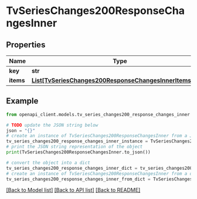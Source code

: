 # TvSeriesChanges200ResponseChangesInner


## Properties

Name | Type | Description | Notes
------------ | ------------- | ------------- | -------------
**key** | **str** |  | [optional] 
**items** | [**List[TvSeriesChanges200ResponseChangesInnerItemsInner]**](TvSeriesChanges200ResponseChangesInnerItemsInner.md) |  | [optional] 

## Example

```python
from openapi_client.models.tv_series_changes200_response_changes_inner import TvSeriesChanges200ResponseChangesInner

# TODO update the JSON string below
json = "{}"
# create an instance of TvSeriesChanges200ResponseChangesInner from a JSON string
tv_series_changes200_response_changes_inner_instance = TvSeriesChanges200ResponseChangesInner.from_json(json)
# print the JSON string representation of the object
print(TvSeriesChanges200ResponseChangesInner.to_json())

# convert the object into a dict
tv_series_changes200_response_changes_inner_dict = tv_series_changes200_response_changes_inner_instance.to_dict()
# create an instance of TvSeriesChanges200ResponseChangesInner from a dict
tv_series_changes200_response_changes_inner_from_dict = TvSeriesChanges200ResponseChangesInner.from_dict(tv_series_changes200_response_changes_inner_dict)
```
[[Back to Model list]](../README.md#documentation-for-models) [[Back to API list]](../README.md#documentation-for-api-endpoints) [[Back to README]](../README.md)


